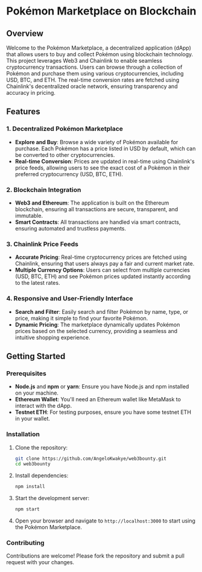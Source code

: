 # Pokémon Marketplace on Blockchain

## Overview

Welcome to the Pokémon Marketplace, a decentralized application (dApp) that allows users to buy and collect Pokémon using blockchain technology. This project leverages Web3 and Chainlink to enable seamless cryptocurrency transactions. Users can browse through a collection of Pokémon and purchase them using various cryptocurrencies, including USD, BTC, and ETH. The real-time conversion rates are fetched using Chainlink's decentralized oracle network, ensuring transparency and accuracy in pricing.

## Features

### 1. **Decentralized Pokémon Marketplace**
   - **Explore and Buy**: Browse a wide variety of Pokémon available for purchase. Each Pokémon has a price listed in USD by default, which can be converted to other cryptocurrencies.
   - **Real-time Conversion**: Prices are updated in real-time using Chainlink's price feeds, allowing users to see the exact cost of a Pokémon in their preferred cryptocurrency (USD, BTC, ETH).

### 2. **Blockchain Integration**
   - **Web3 and Ethereum**: The application is built on the Ethereum blockchain, ensuring all transactions are secure, transparent, and immutable.
   - **Smart Contracts**: All transactions are handled via smart contracts, ensuring automated and trustless payments.

### 3. **Chainlink Price Feeds**
   - **Accurate Pricing**: Real-time cryptocurrency prices are fetched using Chainlink, ensuring that users always pay a fair and current market rate.
   - **Multiple Currency Options**: Users can select from multiple currencies (USD, BTC, ETH) and see Pokémon prices updated instantly according to the latest rates.

### 4. **Responsive and User-Friendly Interface**
   - **Search and Filter**: Easily search and filter Pokémon by name, type, or price, making it simple to find your favorite Pokémon.
   - **Dynamic Pricing**: The marketplace dynamically updates Pokémon prices based on the selected currency, providing a seamless and intuitive shopping experience.

## Getting Started

### Prerequisites
- **Node.js** and **npm** or **yarn**: Ensure you have Node.js and npm installed on your machine.
- **Ethereum Wallet**: You'll need an Ethereum wallet like MetaMask to interact with the dApp.
- **Testnet ETH**: For testing purposes, ensure you have some testnet ETH in your wallet.

### Installation
1. Clone the repository:
   ```bash
   git clone https://github.com/AngeloKwakye/web3bounty.git
   cd web3bounty
2. Install dependencies:
   ```bash
   npm install
3. Start the development server:
   ```bash
   npm start
4. Open your browser and navigate to `http://localhost:3000` to start using the Pokémon Marketplace.

### Contributing
Contributions are welcome! Please fork the repository and submit a pull request with your changes.